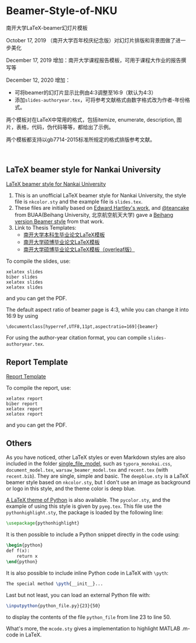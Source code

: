 # Beamer-Style-of-NKU

南开大学LaTeX-beamer幻灯片模板

October 17, 2019 （南开大学百年校庆纪念版）对幻灯片排版和背景图做了进一步美化

December 17, 2019 增加：南开大学课程报告模板，可用于课程大作业的报告撰写等

December 12, 2020 增加：
- 可将beamer的幻灯片显示比例由4:3调整至16:9（默认为4:3）
- 添加`slides-authoryear.tex`，可将参考文献格式由数字格式改为作者-年份格式。

两个模板对在LaTeX中常用的格式，包括itemize, enumerate, description, 图片，表格，代码，伪代码等等，都给出了示例。

两个模板都支持以gb7714-2015标准所规定的格式排版参考文献。

<br/>

## LaTeX beamer style for Nankai University

[LaTeX beamer style for Nankai University](./beamer_nankai)
1. This is an unofficial LaTeX beamer style for Nankai University, the style file is `nkcolor.sty` and the example file is `slides.tex`.
2. These files are initially based on [Edward Hartley's work](http://www-control.eng.cam.ac.uk/Main/EdwardHartley), and [@teancake](https://github.com/teancake) from BUAA(Beihang University, 北京航空航天大学) gave a [Beihang version Beamer style](https://github.com/teancake/latex-beamer-beihang) from that work.
3. Link to Thesis Templates:
    - [南开大学本科生毕业论文LaTeX模板](https://github.com/kongxiao0532/NKU_Bachelor_Thesis_Template)
    - [南开大学硕博毕业论文LaTeX模板](https://github.com/NewFuture/NKThesis)
    - [南开大学硕博毕业论文LaTeX模板（overleaf版）](https://cn.overleaf.com/read/hvcpznzvwncy)

To compile the slides, use:
```
xelatex slides
biber slides
xelatex slides
xelatex slides
```
and you can get the PDF.
<br/>

The default aspect ratio of beamer page is 4:3, while you can change it into 16:9 by using
```
\documentclass[hyperref,UTF8,11pt,aspectratio=169]{beamer}
```

For using the author-year citation format, you can compile `slides-authoryear.tex`.

## Report Template

[Report Template](./report_template)

To compile the report, use:
```
xelatex report
biber report
xelatex report
xelatex report
```
and you can get the PDF.

## Others

As you have noticed, other LaTeX styles or even Markdown styles are also included in the folder [single_file_model](./single_file_model), such as `typora_monokai.css`, `document_model.tex`, `warsaw_beamer_model.tex` and `recent.tex` (with `recent.bib`). They are single, simple and basic. The `deepblue.sty` is a LaTeX beamer style based on `nkcolor.sty`, but I don't use an image as background or logo in this style, and the theme color is deep blue.

[A LaTeX theme of Python](./python_theme_beamer) is also available. The `pycolor.sty`, and the example of using this style is given by `pyeg.tex`. This file use the `pythonhighlight.sty`, the package is loaded by the following line:

```tex
\usepackage{pythonhighlight}
```

It is then possible to include a Python snippet directly in the code using:

```tex
\begin{python}
def f(x):
    return x
\end{python}
```

It is also possible to include inline Python code in LaTeX with ``\pyth``:

```tex
The special method \pyth{__init__}... 
```

Last but not least, you can load an external Python file with:

```tex
\inputpython{python_file.py}{23}{50}
```

to display the contents of the file ``python_file`` from line 23 to line 50.

What's more, the `mcode.sty` gives a implementation to highlight MATLAB .m-code in LaTeX.
